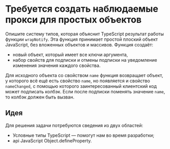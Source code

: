 # Требуется создать наблюдаемые прокси для простых объектов

Опишите систему типов, которая объяснит TypeScript результат работы функции `wrapNotify`. Эта функция принимает простой плоский объект JavaScript, без вложенных объектов и массивов. Функция создаёт:
- новый объект, который имеет все ключи аргумента, 
- набор свойств для подписки и отмены подписки на уведомление изменения значения каждого свойства.

Для исходного объекта со свойством `name` функция возвращает объект, у которого всё ещё есть свойство `name`, но появляется и свойство `nameChanged`, с помощью которого заинтересованный клиентский код может подписать колбэк. Если после подписки поменять значение `name`, то колбэк должен быть вызван.

## Идея

Для решения задачи потребуются сведения из двух областей:

* Условные типы TypeScript — помогут нам во время разработки;
* api JavaScript Object.defineProperty.
